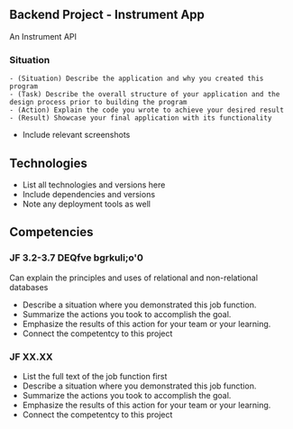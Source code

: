 ## Backend Project - Instrument App

An Instrument API

### Situation<br>

    - (Situation) Describe the application and why you created this program
    - (Task) Describe the overall structure of your application and the design process prior to building the program
    - (Action) Explain the code you wrote to achieve your desired result
    - (Result) Showcase your final application with its functionality
- Include relevant screenshots
## Technologies
- List all technologies and versions here
- Include dependencies and versions
- Note any deployment tools as well

## Competencies
### JF 3.2-3.7 DEQfve bgrkuli;o'0
Can explain the principles and uses of relational and non-relational databases
- Describe a situation where you demonstrated  this job function.
- Summarize the actions you took to accomplish the goal. 
- Emphasize the results of this action for your team or your learning. 
- Connect the competentcy to this project

### JF XX.XX
- List the full text of the job function first
- Describe a situation where you demonstrated  this job function.
- Summarize the actions you took to accomplish the goal. 
- Emphasize the results of this action for your team or your learning. 
- Connect the competentcy to this project